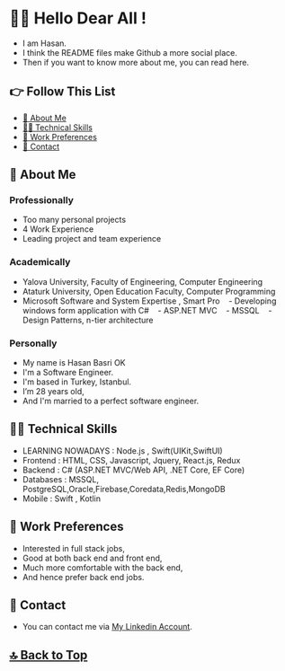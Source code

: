 # 🙋‍♀️ Hello Dear All !

- I am Hasan. 
- I think the README files make Github a more social place. 
- Then if you want to know more about me, you can read here.

## 👉 Follow This List

- [🧕 About Me](#-about-me)
- [👩‍💻 Technical Skills](#-technical-skills)
- [💼 Work Preferences](#-work-preferences)
- [💬 Contact](#-contact)

## 🧕 About Me 

### Professionally 

- Too many personal projects 
- 4 Work Experience
- Leading project and team experience

### Academically 

- Yalova University, Faculty of Engineering, Computer Engineering  
- Ataturk University, Open Education Faculty, Computer Programming 
- Microsoft Software and System Expertise , Smart Pro 
   - Developing windows form application with C#
   - ASP.NET MVC
   - MSSQL 
   - Design Patterns, n-tier architecture 

### Personally 

- My name is Hasan Basri OK
- I'm a Software Engineer. 
- I'm based in Turkey, Istanbul. 
- I’m 28 years old, 
- And I'm married to a perfect software engineer. 

## 👩‍💻 Technical Skills 

- LEARNING NOWADAYS : Node.js , Swift(UIKit,SwiftUI)
- Frontend : HTML, CSS, Javascript, Jquery, React.js, Redux
- Backend : C# (ASP.NET MVC/Web API, .NET Core, EF Core) 
- Databases : MSSQL, PostgreSQL,Oracle,Firebase,Coredata,Redis,MongoDB
- Mobile : Swift , Kotlin 

## 💼 Work Preferences 

- Interested in full stack jobs, 
- Good at both back end and front end, 
- Much more comfortable with the back end, 
- And hence prefer back end jobs. 

## 💬 Contact 

- You can contact me via [My Linkedin Account](https://www.linkedin.com/in/hasan-basri-ok-7221b8161/). 

## [🔝 Back to Top](#-follow-this-list)
